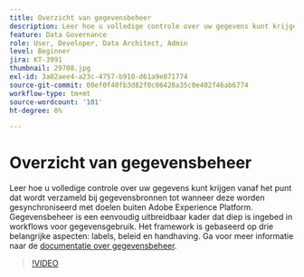 ```yaml
---
title: Overzicht van gegevensbeheer
description: Leer hoe u volledige controle over uw gegevens kunt krijgen vanaf het punt dat wordt verzameld bij gegevensbronnen tot wanneer deze worden gesynchroniseerd met doelen buiten Adobe Experience Platform.
feature: Data Governance
role: User, Developer, Data Architect, Admin
level: Beginner
jira: KT-3991
thumbnail: 29708.jpg
exl-id: 3a02aee4-a23c-4757-b910-d61a9e871774
source-git-commit: 00ef0f40fb3d82f0c06428a35c0e402f46ab6774
workflow-type: tm+mt
source-wordcount: '101'
ht-degree: 0%

---
```


# Overzicht van gegevensbeheer

Leer hoe u volledige controle over uw gegevens kunt krijgen vanaf het punt dat wordt verzameld bij gegevensbronnen tot wanneer deze worden gesynchroniseerd met doelen buiten Adobe Experience Platform. Gegevensbeheer is een eenvoudig uitbreidbaar kader dat diep is ingebed in workflows voor gegevensgebruik. Het framework is gebaseerd op drie belangrijke aspecten: labels, beleid en handhaving. Ga voor meer informatie naar de [documentatie over gegevensbeheer](https://experienceleague.adobe.com/docs/experience-platform/data-governance/home.html).

>[!VIDEO](https://video.tv.adobe.com/v/29708?learn=on)
